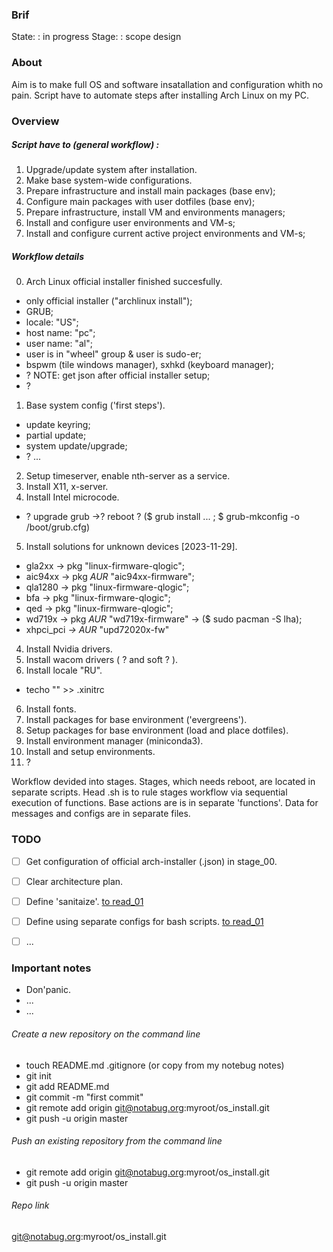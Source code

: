 ### Brif

State:
  : in progress
Stage:
  : scope design

### About

Aim is to make full OS and software insatallation and configuration whith no pain.
Script have to automate steps after installing Arch Linux on my PC.

### Overview

##### Script have to (general workflow) :
01. Upgrade/update system after installation.
02. Make base system-wide configurations.
03. Prepare infrastructure and install main packages (base env);
04. Configure main packages with user dotfiles (base env);
05. Prepare infrastructure, install VM and environments managers;
06. Install and configure user environments and VM-s;
07. Install and configure current active project environments and VM-s;

##### Workflow details
00. Arch Linux official installer finished succesfully.
  - only official installer ("archlinux install");
  - GRUB;
  - locale: "US";
  - host name: "pc";
  - user name: "al";
  - user is in "wheel" group & user is sudo-er;
  - bspwm (tile windows manager), sxhkd (keyboard manager);
  - ? NOTE: get json after official installer setup;
  - ?
01. Base system config ('first steps').
  - update keyring;
  - partial update;
  - system update/upgrade;
  - ? ...
02. Setup timeserver, enable nth-server as a service.
03. Install X11, x-server.
04. Install Intel microcode.
  - ? upgrade grub ->? reboot ? ($ grub install ... ; $ grub-mkconfig -o /boot/grub.cfg)
05. Install solutions for unknown devices [2023-11-29]. 
  - gla2xx -> pkg "linux-firmware-qlogic";
  - aic94xx -> pkg _AUR_ "aic94xx-firmware";
  - qla1280 -> pkg "linux-firmware-qlogic";
  - bfa -> pkg "linux-firmware-qlogic";
  - qed -> pkg "linux-firmware-qlogic";
  - wd719x -> pkg _AUR_ "wd719x-firmware" -> ($ sudo pacman -S lha);
  - xhpci_pci *->* _AUR_ "upd72020x-fw"
04. Install Nvidia drivers.
05. Install wacom drivers ( ? and soft ? ).
06. Install locale "RU".
  - techo "" >> .xinitrc
06. Install fonts.
07. Install packages for base environment ('evergreens').
08. Setup packages for base environment (load and place dotfiles).
09. Install environment manager (miniconda3).
10. Install and setup environments.
11. ?

Workflow devided into stages.
Stages, which needs reboot, are located in separate scripts.
Head .sh is to rule stages workflow via sequential execution of functions.
Base actions are is in separate 'functions'.
Data for messages and configs are in separate files.

### TODO

- [ ] Get configuration of official arch-installer (.json) in stage_00.
- [ ] Clear architecture plan.
- [ ] Define 'sanitaize'. [to read_01](https://github.com/picodotdev/alis)
- [ ] Define using separate configs for bash scripts. [to read_01](https://unix.stackexchange.com/questions/175648/use-config-file-for-my-shell-script)
- [ ] ...


### Important notes

- Don'panic.
- ...
- ...

###### Create a new repository on the command line

- touch README.md .gitignore (or copy from my notebug notes)
- git init
- git add README.md
- git commit -m "first commit"
- git remote add origin git@notabug.org:myroot/os_install.git
- git push -u origin master

###### Push an existing repository from the command line

- git remote add origin git@notabug.org:myroot/os_install.git
- git push -u origin master


###### Repo link

git@notabug.org:myroot/os_install.git
